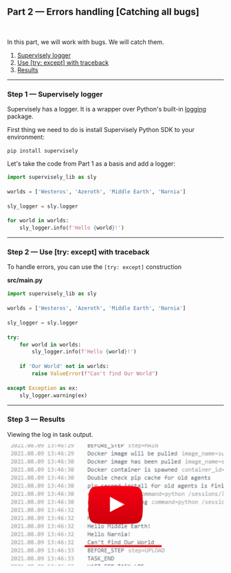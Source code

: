 
## **Part 2 — Errors handling [Catching all bugs]**
<br/>
</div>


In this part, we will work with bugs. We will catch them.

1. <a href="#step-1--supervisely-logger">Supervisely logger</a>
2. <a href="#step-2--use-try-except-with-traceback">Use [try: except] with traceback</a>
3. <a href="#step-3--results">Results</a>



---
### Step 1 — Supervisely logger

Supervisely has a logger. It is a wrapper over Python's built-in [logging](https://docs.python.org/3/howto/logging.html) package.

First thing we need to do is install Supervisely Python SDK to your environment:
<br/>

`pip install supervisely`
<br/>

Let's take the code from Part 1 as a basis and add a logger:  



``` python
import supervisely_lib as sly

worlds = ['Westeros', 'Azeroth', 'Middle Earth', 'Narnia']

sly_logger = sly.logger

for world in worlds:
    sly_logger.info(f'Hello {world}!')
```

---
### Step 2 — Use [try: except] with traceback

To handle errors, you can use the `[try: except]` construction



**src/main.py**
``` python
import supervisely_lib as sly

worlds = ['Westeros', 'Azeroth', 'Middle Earth', 'Narnia']

sly_logger = sly.logger

try:
    for world in worlds:
        sly_logger.info(f'Hello {world}!')

    if 'Our World' not in worlds:
        raise ValueError(f"Can't find Our World")

except Exception as ex:
    sly_logger.warning(ex)
```


---
### Step 3 — Results


Viewing the log in task output.


<a data-key="sly-embeded-video-link" href="https://youtu.be/MMcNsW3wI_I" data-video-code="MMcNsW3wI_I">
    <img src="https://github.com/supervisely-ecosystem/how-to-create-app/blob/master/chapter-01-headless/part-02-errors-handling/media/video-preview.png" alt="SLY_EMBEDED_VIDEO_LINK"  style="max-width:100%;">
</a>

